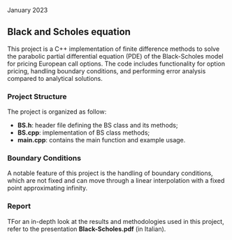 January 2023

## Black and Scholes equation
This project is a C++ implementation of finite difference methods to solve the parabolic partial differential equation (PDE) of the Black-Scholes model for pricing European call options.
The code includes functionality for option pricing, handling boundary conditions, and performing error analysis compared to analytical solutions.

### Project Structure
The project is organized as follow:
- **BS.h**: header file defining the BS class and its methods;
- **BS.cpp**: implementation of BS class methods;
- **main.cpp**: contains the main function and example usage.

### Boundary Conditions
A notable feature of this project is the handling of boundary conditions, which are not fixed and can move through a linear interpolation with a fixed point approximating infinity.

### Report
TFor an in-depth look at the results and methodologies used in this project, refer to the presentation **Black-Scholes.pdf** (in Italian).
